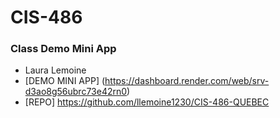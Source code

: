 # CIS-486 

### Class Demo Mini App
- Laura Lemoine
- [DEMO MINI APP] (https://dashboard.render.com/web/srv-d3ao8g56ubrc73e42rn0)
- [REPO] https://github.com/llemoine1230/CIS-486-QUEBEC
